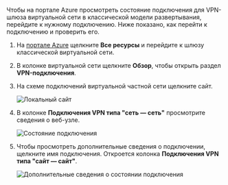 Чтобы на портале Azure просмотреть состояние подключения для VPN-шлюза виртуальной сети в классической модели развертывания, перейдите к нужному подключению. Ниже показано, как перейти к подключению и проверить его.

1. На [портале Azure](http://portal.azure.com) щелкните **Все ресурсы** и перейдите к шлюзу классической виртуальной сети.
2. В колонке виртуальной сети щелкните **Обзор**, чтобы открыть раздел **VPN-подключения**.
3. На схеме подключений виртуальной частной сети щелкните сайт.

    ![Локальный сайт](./media/vpn-gateway-verify-connection-azureportal-classic/localsitename.png "Локальный сайт")
4. В колонке **Подключения VPN типа "сеть — сеть"** просмотрите сведения о веб-узле.

    ![Состояние подключения](./media/vpn-gateway-verify-connection-azureportal-classic/siteconnectstatus.png "Состояние подключения")
5. Чтобы просмотреть дополнительные сведения о подключении, щелкните имя подключения. Откроется колонка **Подключения VPN типа "сайт — сайт"**.

    ![Дополнительные сведения о состоянии подключения](./media/vpn-gateway-verify-connection-azureportal-classic/connections4.png "Дополнительные сведения о состоянии подключения")